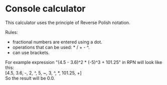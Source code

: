 # Console calculator
This calculator uses the principle of Reverse Polish notation. 

Rules: 
- fractional numbers are entered using a dot.
- operations that can be used: * / + - ^.
- can use brackets.

For example expression "(4.5 - 3.6)^2 * (-5)^3 + 101.25" in RPN will look like this:\
[4.5, 3.6, -, 2, ^, 5, ~, 3, ^, *, 101.25, +]\
So the result will be 0.0.